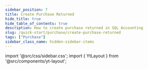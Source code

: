 ```yaml
---
sidebar_position: 7
title: Create Purchase Returned
hide_title: true
hide_table_of_contents: true
description: How to create purchase returned in SQL Accounting
slug: /quick-start/purchase/create-purchase-returned
tags: ["Purchase"]
sidebar_class_name: hidden-sidebar-items
---
```


import '@src/css/sidebar.css';
import { YtLayout } from '@src/components/yt-layout';

<YtLayout 
    videoId="nkUm4MALWUg"
/>

